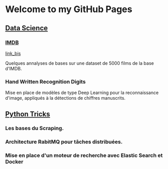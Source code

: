 # Welcome to my GitHub Pages

## [Data Science](https://rcourivaud.github.io/datascience)

### [IMDB](https://rcourivaud.github.io/articles/IMDB+Movies.html)
[link_bis](https://rcourivaud.github.io/articles/IMDB+Movies/IMDB+Movies)

Quelques annalyses de bases sur une dataset de 5000 films de la base d'IMDB. 

### Hand Written Recognition Digits

Mise en place de modèles de type Deep Learning pour la reconnaissance d'image, appliqués à la détections de chiffres manuscrits. 


## [Python Tricks](https://rcourivaud.github.io/pythontricks)


### Les bases du Scraping.
### Architecture RabitMQ pour tâches distribuées.
### Mise en place d'un moteur de recherche avec Elastic Search et Docker


